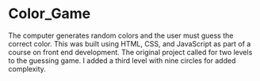 # Color_Game
The computer generates random colors and the user must guess the correct color. This was built using HTML, CSS, and JavaScript as part of a course on front end
development. The original project called for two levels to the guessing game. I added a third level with nine circles for added complexity. 
